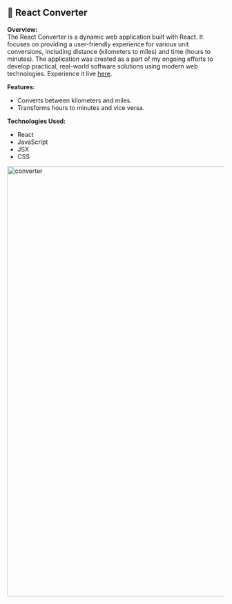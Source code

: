 ## 🔄 React Converter
**Overview:**  
The React Converter is a dynamic web application built with React. It focuses on providing a user-friendly experience for various unit conversions, including distance (kilometers to miles) and time (hours to minutes). The application was created as a part of my ongoing efforts to develop practical, real-world software solutions using modern web technologies. Experience it live [here](https://converteroptions.netlify.app/).

**Features:**  
- Converts between kilometers and miles.
- Transforms hours to minutes and vice versa.

**Technologies Used:**  
- React
- JavaScript
- JSX
- CSS


<img width="995" alt="converter" src="https://github.com/Ella-Kim913/React_Converter/assets/132117916/96d1dd3c-5616-4936-894b-277dae05abec">
